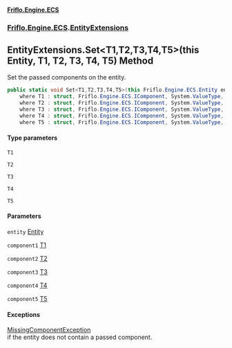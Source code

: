 #### [Friflo.Engine.ECS](index.md 'index')
### [Friflo.Engine.ECS](Friflo.Engine.ECS.md 'Friflo.Engine.ECS').[EntityExtensions](EntityExtensions.md 'Friflo.Engine.ECS.EntityExtensions')

## EntityExtensions.Set<T1,T2,T3,T4,T5>(this Entity, T1, T2, T3, T4, T5) Method

Set the passed components on the entity.

```csharp
public static void Set<T1,T2,T3,T4,T5>(this Friflo.Engine.ECS.Entity entity, in T1 component1, in T2 component2, in T3 component3, in T4 component4, in T5 component5)
    where T1 : struct, Friflo.Engine.ECS.IComponent, System.ValueType, System.ValueType
    where T2 : struct, Friflo.Engine.ECS.IComponent, System.ValueType, System.ValueType
    where T3 : struct, Friflo.Engine.ECS.IComponent, System.ValueType, System.ValueType
    where T4 : struct, Friflo.Engine.ECS.IComponent, System.ValueType, System.ValueType
    where T5 : struct, Friflo.Engine.ECS.IComponent, System.ValueType, System.ValueType;
```
#### Type parameters

<a name='Friflo.Engine.ECS.EntityExtensions.Set_T1,T2,T3,T4,T5_(thisFriflo.Engine.ECS.Entity,T1,T2,T3,T4,T5).T1'></a>

`T1`

<a name='Friflo.Engine.ECS.EntityExtensions.Set_T1,T2,T3,T4,T5_(thisFriflo.Engine.ECS.Entity,T1,T2,T3,T4,T5).T2'></a>

`T2`

<a name='Friflo.Engine.ECS.EntityExtensions.Set_T1,T2,T3,T4,T5_(thisFriflo.Engine.ECS.Entity,T1,T2,T3,T4,T5).T3'></a>

`T3`

<a name='Friflo.Engine.ECS.EntityExtensions.Set_T1,T2,T3,T4,T5_(thisFriflo.Engine.ECS.Entity,T1,T2,T3,T4,T5).T4'></a>

`T4`

<a name='Friflo.Engine.ECS.EntityExtensions.Set_T1,T2,T3,T4,T5_(thisFriflo.Engine.ECS.Entity,T1,T2,T3,T4,T5).T5'></a>

`T5`
#### Parameters

<a name='Friflo.Engine.ECS.EntityExtensions.Set_T1,T2,T3,T4,T5_(thisFriflo.Engine.ECS.Entity,T1,T2,T3,T4,T5).entity'></a>

`entity` [Entity](Entity.md 'Friflo.Engine.ECS.Entity')

<a name='Friflo.Engine.ECS.EntityExtensions.Set_T1,T2,T3,T4,T5_(thisFriflo.Engine.ECS.Entity,T1,T2,T3,T4,T5).component1'></a>

`component1` [T1](EntityExtensions.Set_T1,T2,T3,T4,T5_(thisEntity,T1,T2,T3,T4,T5).md#Friflo.Engine.ECS.EntityExtensions.Set_T1,T2,T3,T4,T5_(thisFriflo.Engine.ECS.Entity,T1,T2,T3,T4,T5).T1 'Friflo.Engine.ECS.EntityExtensions.Set<T1,T2,T3,T4,T5>(this Friflo.Engine.ECS.Entity, T1, T2, T3, T4, T5).T1')

<a name='Friflo.Engine.ECS.EntityExtensions.Set_T1,T2,T3,T4,T5_(thisFriflo.Engine.ECS.Entity,T1,T2,T3,T4,T5).component2'></a>

`component2` [T2](EntityExtensions.Set_T1,T2,T3,T4,T5_(thisEntity,T1,T2,T3,T4,T5).md#Friflo.Engine.ECS.EntityExtensions.Set_T1,T2,T3,T4,T5_(thisFriflo.Engine.ECS.Entity,T1,T2,T3,T4,T5).T2 'Friflo.Engine.ECS.EntityExtensions.Set<T1,T2,T3,T4,T5>(this Friflo.Engine.ECS.Entity, T1, T2, T3, T4, T5).T2')

<a name='Friflo.Engine.ECS.EntityExtensions.Set_T1,T2,T3,T4,T5_(thisFriflo.Engine.ECS.Entity,T1,T2,T3,T4,T5).component3'></a>

`component3` [T3](EntityExtensions.Set_T1,T2,T3,T4,T5_(thisEntity,T1,T2,T3,T4,T5).md#Friflo.Engine.ECS.EntityExtensions.Set_T1,T2,T3,T4,T5_(thisFriflo.Engine.ECS.Entity,T1,T2,T3,T4,T5).T3 'Friflo.Engine.ECS.EntityExtensions.Set<T1,T2,T3,T4,T5>(this Friflo.Engine.ECS.Entity, T1, T2, T3, T4, T5).T3')

<a name='Friflo.Engine.ECS.EntityExtensions.Set_T1,T2,T3,T4,T5_(thisFriflo.Engine.ECS.Entity,T1,T2,T3,T4,T5).component4'></a>

`component4` [T4](EntityExtensions.Set_T1,T2,T3,T4,T5_(thisEntity,T1,T2,T3,T4,T5).md#Friflo.Engine.ECS.EntityExtensions.Set_T1,T2,T3,T4,T5_(thisFriflo.Engine.ECS.Entity,T1,T2,T3,T4,T5).T4 'Friflo.Engine.ECS.EntityExtensions.Set<T1,T2,T3,T4,T5>(this Friflo.Engine.ECS.Entity, T1, T2, T3, T4, T5).T4')

<a name='Friflo.Engine.ECS.EntityExtensions.Set_T1,T2,T3,T4,T5_(thisFriflo.Engine.ECS.Entity,T1,T2,T3,T4,T5).component5'></a>

`component5` [T5](EntityExtensions.Set_T1,T2,T3,T4,T5_(thisEntity,T1,T2,T3,T4,T5).md#Friflo.Engine.ECS.EntityExtensions.Set_T1,T2,T3,T4,T5_(thisFriflo.Engine.ECS.Entity,T1,T2,T3,T4,T5).T5 'Friflo.Engine.ECS.EntityExtensions.Set<T1,T2,T3,T4,T5>(this Friflo.Engine.ECS.Entity, T1, T2, T3, T4, T5).T5')

#### Exceptions

[MissingComponentException](MissingComponentException.md 'Friflo.Engine.ECS.MissingComponentException')  
if the entity does not contain a passed component.